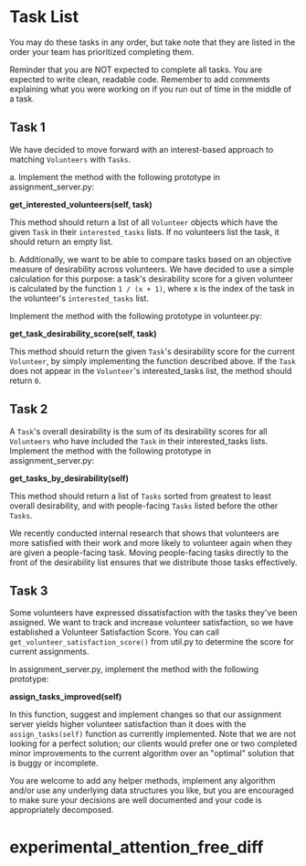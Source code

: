 # Task List

You may do these tasks in any order, but take note that they are listed in the order your team has prioritized completing them.

Reminder that you are NOT expected to complete all tasks. You are expected to write clean, readable code. Remember to add comments explaining what you were working on if you run out of time in the middle of a task.


## Task 1

We have decided to move forward with an interest-based approach to matching `Volunteers` with `Tasks`. 

a. Implement the method with the following prototype in assignment_server.py:

**get_interested_volunteers(self, task)**

This method should return a list of all `Volunteer` objects which have the given `Task` in their `interested_tasks` lists. If no volunteers list the task, it should return an empty list.

b. Additionally, we want to be able to compare tasks based on an objective measure of desirability across volunteers. We have decided to use a simple calculation for this purpose: a task's desirability score for a given volunteer is calculated by the function `1 / (x + 1)`, where x is the index of the task in the volunteer's `interested_tasks` list.

Implement the method with the following prototype in volunteer.py:

**get_task_desirability_score(self, task)**

This method should return the given `Task`'s desirability score for the current `Volunteer`, by simply implementing the function described above. If the `Task` does not appear in the `Volunteer`'s interested_tasks list, the method should return `0`.


## Task 2

A `Task`'s overall desirability is the sum of its desirability scores for all `Volunteers` who have included the `Task` in their interested_tasks lists. Implement the method with the following prototype in assignment_server.py:

**get_tasks_by_desirability(self)**

This method should return a list of `Tasks` sorted from greatest to least overall desirability, and with people-facing `Tasks` listed before the other `Tasks`.

We recently conducted internal research that shows that volunteers are more satisfied with their work and more likely to volunteer again when they are given a people-facing task. Moving people-facing tasks directly to the front of the desirability list ensures that we distribute those tasks effectively.


## Task 3

Some volunteers have expressed dissatisfaction with the tasks they've been assigned. We want to track and increase volunteer satisfaction, so we have established a Volunteer Satisfaction Score. You can call `get_volunteer_satisfaction_score()` from util.py to determine the score for current assignments.

In assignment_server.py, implement the method with the following prototype:

**assign_tasks_improved(self)**

In this function, suggest and implement changes so that our assignment server yields higher volunteer satisfaction than it does with the `assign_tasks(self)` function as currently implemented. Note that we are not looking for a perfect solution; our clients would prefer one or two completed minor improvements to the current algorithm over an "optimal" solution that is buggy or incomplete.

You are welcome to add any helper methods, implement any algorithm and/or use any underlying data structures you like, but you are encouraged to make sure your decisions are well documented and your code is appropriately decomposed.

# experimental_attention_free_diff
